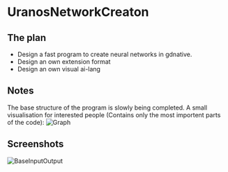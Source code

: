 # UranosNetworkCreaton

## The plan
- Design a fast program to create neural networks in gdnative.
- Design an own extension format
- Design an own visual ai-lang

## Notes
The base structure of the program is slowly being completed. A small visualisation for interested people (Contains only the most importent parts of the code):
![Graph](https://raw.githubusercontent.com/UranosNetworkCreation/UranosNetworkCreaton/main/dev-base-graph.png)

## Screenshots
![BaseInputOutput](https://raw.githubusercontent.com/UranosNetworkCreation/UranosNetworkCreaton/main/examples/baseOutputInput.png)

